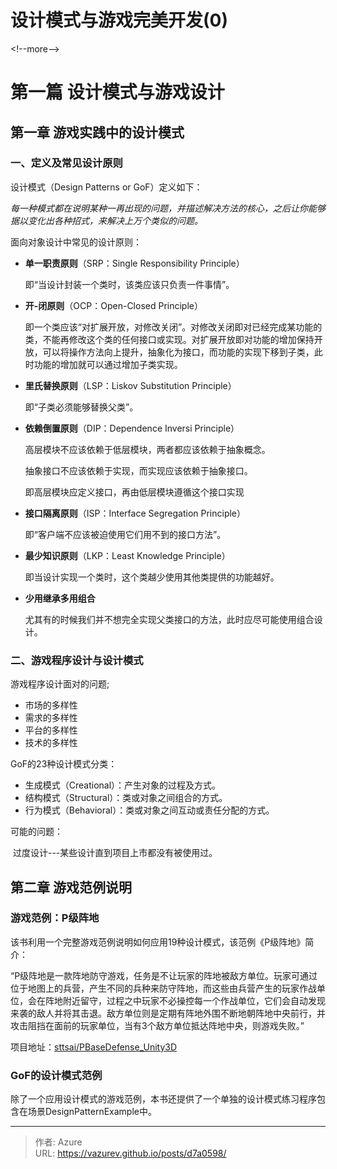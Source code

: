 # 设计模式与游戏完美开发(0)


&lt;!--more--&gt;

# 第一篇 设计模式与游戏设计

## 第一章 游戏实践中的设计模式

### 一、定义及常见设计原则 

设计模式（Design Patterns or GoF）定义如下：

​	*每一种模式都在说明某种一再出现的问题，并描述解决方法的核心，之后让你能够据以变化出各种招式，来解决上万个类似的问题。* 



面向对象设计中常见的设计原则：

- **单一职责原则**（SRP：Single Responsibility Principle）

  即“当设计封装一个类时，该类应该只负责一件事情”。

- **开-闭原则**（OCP：Open-Closed Principle）

  即一个类应该“对扩展开放，对修改关闭”。对修改关闭即对已经完成某功能的类，不能再修改这个类的任何接口或实现。对扩展开放即对功能的增加保持开放，可以将操作方法向上提升，抽象化为接口，而功能的实现下移到子类，此时功能的增加就可以通过增加子类实现。

- **里氏替换原则**（LSP：Liskov Substitution Principle）

  即“子类必须能够替换父类”。

- **依赖倒置原则**（DIP：Dependence Inversi Principle）

  高层模块不应该依赖于低层模块，两者都应该依赖于抽象概念。

  抽象接口不应该依赖于实现，而实现应该依赖于抽象接口。

  即高层模块应定义接口，再由低层模块遵循这个接口实现

- **接口隔离原则**（ISP：Interface Segregation Principle）

  即“客户端不应该被迫使用它们用不到的接口方法”。

- **最少知识原则**（LKP：Least Knowledge Principle）

  即当设计实现一个类时，这个类越少使用其他类提供的功能越好。

- **少用继承多用组合**

  尤其有的时候我们并不想完全实现父类接口的方法，此时应尽可能使用组合设计。



### 二、游戏程序设计与设计模式

游戏程序设计面对的问题;

- 市场的多样性
- 需求的多样性
- 平台的多样性
- 技术的多样性



GoF的23种设计模式分类：

- 生成模式（Creational）：产生对象的过程及方式。
- 结构模式（Structural）：类或对象之间组合的方式。
- 行为模式（Behavioral）：类或对象之间互动或责任分配的方式。



可能的问题：

​	过度设计---某些设计直到项目上市都没有被使用过。



## 第二章 游戏范例说明

### 游戏范例：P级阵地

该书利用一个完整游戏范例说明如何应用19种设计模式，该范例《P级阵地》简介：

“P级阵地是一款阵地防守游戏，任务是不让玩家的阵地被敌方单位。玩家可通过位于地图上的兵营，产生不同的兵种来防守阵地，而这些由兵营产生的玩家作战单位，会在阵地附近留守，过程之中玩家不必操控每一个作战单位，它们会自动发现来袭的敌人并将其击退。敌方单位则是定期有阵地外围不断地朝阵地中央前行，并攻击阻挡在面前的玩家单位，当有3个敌方单位抵达阵地中央，则游戏失败。”

项目地址：[sttsai/PBaseDefense_Unity3D](https://github.com/sttsai/PBaseDefense_Unity3D)



### GoF的设计模式范例

除了一个应用设计模式的游戏范例，本书还提供了一个单独的设计模式练习程序包含在场景DesignPatternExample中。



---

> 作者: Azure  
> URL: https://vazurev.github.io/posts/d7a0598/  

